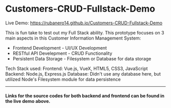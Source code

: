 # Customers-CRUD-Fullstack-Demo
Live Demo: https://rubanero14.github.io/Customers-CRUD-Fullstack-Demo

This is fun take to test out my Full Stack ability. This prototype focuses on 3 main aspects in this Customer Information Management System:
- Frontend Development - UI/UX Development 
- RESTful API Develepment - CRUD Functionality 
- Persistent Data Storage - Filesystem or Database for data storage

Tech Stack used: 
Frontend: Vue.js, VueX, HTML5, CSS3, JavaScript
Backend: Node.js, Express.js
Database: Didn't use any database here, but utilized Node's Filesystem module for data persistence 
_________________________________________
#### Links for the source codes for both backend and frontend can be found in the live demo above.
